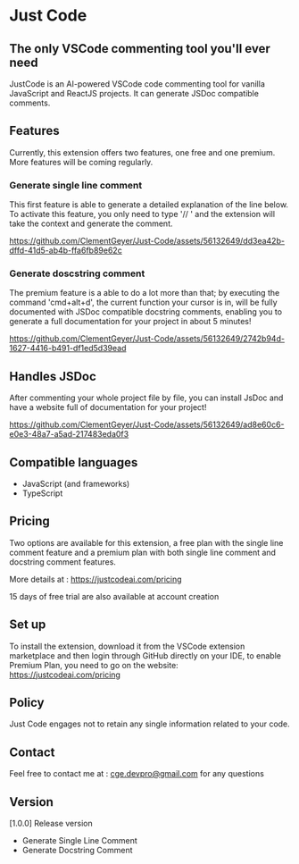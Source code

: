 # Just Code
## The only VSCode commenting tool you'll ever need

JustCode is an AI-powered VSCode code commenting tool for vanilla JavaScript and ReactJS projects.
It can generate JSDoc compatible comments.

## Features

Currently, this extension offers two features, one free and one premium.
More features will be coming regularly.

### Generate single line comment

This first feature is able to generate a detailed explanation of the line below.
To activate this feature, you only need to type '// ' and the extension will take the context
and generate the comment.

https://github.com/ClementGeyer/Just-Code/assets/56132649/dd3ea42b-dffd-41d5-ab4b-ffa6fb89e62c

### Generate doscstring comment

The premium feature is a able to do a lot more than that; by executing the command 'cmd+alt+d', the current function
your cursor is in, will be fully documented with JSDoc compatible docstring comments, enabling you to generate a full
documentation for your project in about 5 minutes!

https://github.com/ClementGeyer/Just-Code/assets/56132649/2742b94d-1627-4416-b491-df1ed5d39ead

## Handles JSDoc 

After commenting your whole project file by file, you can install JsDoc and have a website full of documentation
for your project!

https://github.com/ClementGeyer/Just-Code/assets/56132649/ad8e60c6-e0e3-48a7-a5ad-217483eda0f3

## Compatible languages

- JavaScript (and frameworks)
- TypeScript

## Pricing

Two options are available for this extension, a free plan with the single line comment feature and a premium plan
with both single line comment and docstring comment features.

More details at : https://justcodeai.com/pricing

15 days of free trial are also available at account creation

## Set up

To install the extension, download it from the VSCode extension marketplace and then login through GitHub
directly on your IDE, to enable Premium Plan, you need to go on the website: https://justcodeai.com/pricing

## Policy

Just Code engages not to retain any single information related to your code.

## Contact

Feel free to contact me at : cge.devpro@gmail.com for any questions

## Version

[1.0.0] Release version

- Generate Single Line Comment 
- Generate Docstring Comment
